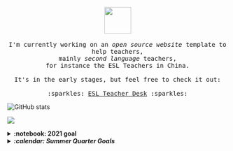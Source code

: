 <p align="center">
  <img src="https://user-images.githubusercontent.com/5679180/79618120-0daffb80-80be-11ea-819e-d2b0fa904d07.gif" width="61px">
  <br><br>
  
  <samp>
   I'm currently working on an <em> open source website </em> template to help teachers,
   <br> mainly <i> second language </i> teachers, 
   <br> for instance the ESL Teachers in China.<br> <br> It's in the early stages, but feel free to check it out: 
   <br><br>  
   :sparkles: <a href="https://teiResa.github.io/esl-teacher-desk">ESL Teacher Desk</a> :sparkles:
  </samp>
</p>



![GitHub stats](https://github-readme-stats.vercel.app/api?username=teiResa&hide_title=TRUE&show_icons=true&theme=monokai)

![](https://visitor-badge.laobi.icu/badge?page_id=teiResa)


<details>
  <summary><b>:notebook: 2021 goal</b></summary>
  I plan to transfer my site <a href="https://techkeen.wixsite.com/website">TechKeen</a> from WIX to My GitHub <a href="https://teiresa.github.io/"> Page </a>. I plan to keep https://teiresa.github.io/ as the highest in the hiarchy, so <i>TechKeen </i> would really just be like a project, but like a project I treat as it's own thing. 
  </br></br> In the future, I will hopefully buy a domain. Until then, it gets to live here. 
</details>

<details>
  <summary><b><em> :calendar: Summer Quarter Goals </em></b></summary>
  For July through September:
    <ul>
      <li> Commit 3x weekly </li>
      <li> Practice HTML5, CSS, JS </li>
      <li> Complete & practice Java course for Uni prep </li>
      <li> Finally finish SoloLearn & PluralSight Courses </li>
      <li> Experiment with Jekyll for my GH pgs </li>
      <li> Keep working on Arduino Projects </li>
     </ul
 
 </details>

  
<details>
  <summary><b><em> 💾 Github Stats </em></b></summary>
  
  ![Your Repository's Stats](https://github-readme-stats.vercel.app/api/top-langs/?username=Your_GitHub_Username&theme=blue-green)
  
  ![Jokes Card](https://readme-jokes.vercel.app/api)
  
   
 </details>
       
      

<!--
**teiResa/teiResa** is a ✨ _special_ ✨ repository because its `README.md` (this file) appears on your GitHub profile.

Here are some ideas to get you started:

- 🔭 I’m currently working on ...
- 🌱 I’m currently learning ...
- 👯 I’m looking to collaborate on ...
- 🤔 I’m looking for help with ...
- 💬 Ask me about ...
- 📫 How to reach me: ...
- 😄 Pronouns: ...
- ⚡ Fun fact: ...
-->
